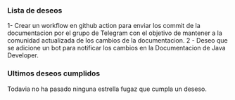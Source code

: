 ### Lista de deseos
1- Crear un workflow en github action para enviar los commit de la documentacion por el grupo de Telegram con el objetivo de mantener a la comunidad actualizada de los cambios de la documentacion.
2 - Deseo que se adicione un bot para notificar los cambios en la Documentacion de Java Developer.

### Ultimos deseos cumplidos
Todavia no ha pasado ninguna estrella fugaz que cumpla un deseso.

